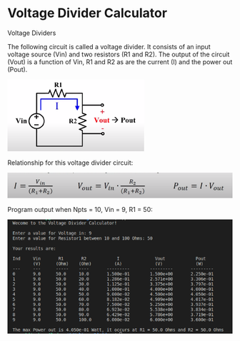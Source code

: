 # Voltage Divider Calculator

Voltage Dividers

The following circuit is called a voltage divider. It consists of an input voltage source (Vin) and two resistors (R1 and R2). The output of the circuit (Vout) is a function of Vin, R1 and R2 as are the current (I) and the power out (Pout).

![Alt text](<Screenshot from 2023-12-16 20-06-50.png>)

Relationship for this voltage divider circuit:

![Alt text](<Screenshot from 2023-12-16 20-08-53.png>)


Program output when Npts = 10, Vin = 9, R1 = 50:

![Alt text](<Screenshot from 2023-12-16 19-57-57.png>)
